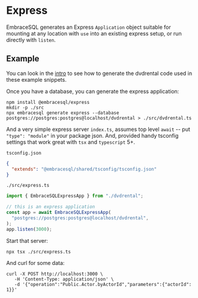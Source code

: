 # Express

EmbraceSQL generates an Express `Application` object suitable for mounting
at any location with `use` into an existing express setup, or run directly
with `listen`.

## Example

You can look in the [intro](./index.md) to see how to generate the dvdrental code
used in these example snippets.

Once you have a database, you can generate the express application:

```shell
npm install @embracesql/express
mkdir -p ./src
npx embracesql generate express --database postgres://postgres:postgres@localhost/dvdrental > ./src/dvdrental.ts
```

And a very simple express server `index.ts`, assumes top level `await` -- put `"type": "module"`
in your package json. And, provided handy tsconfig settings that work great with
`tsx` and `typescript` 5+.

`tsconfig.json`

```json
{
  "extends": "@embracesql/shared/tsconfig/tsconfig.json"
}

```

`./src/express.ts`

```typescript
import { EmbraceSQLExpressApp } from "./dvdrental";

// this is an express application
const app = await EmbraceSQLExpressApp(
  "postgres://postgres:postgres@localhost/dvdrental",
);
app.listen(3000);

```

Start that server:

```shell
npx tsx ./src/express.ts
```

And curl for some data:

```shell
curl -X POST http://localhost:3000 \
   -H 'Content-Type: application/json' \
   -d '{"operation":"Public.Actor.byActorId","parameters":{"actorId": 1}}'
```
